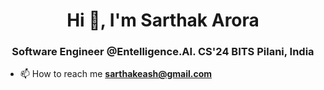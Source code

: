 <h1 align="center">Hi 👋, I'm Sarthak Arora</h1>
<h3 align="center">Software Engineer @Entelligence.AI. CS'24 BITS Pilani, India</h3>

- 📫 How to reach me **sarthakeash@gmail.com**
